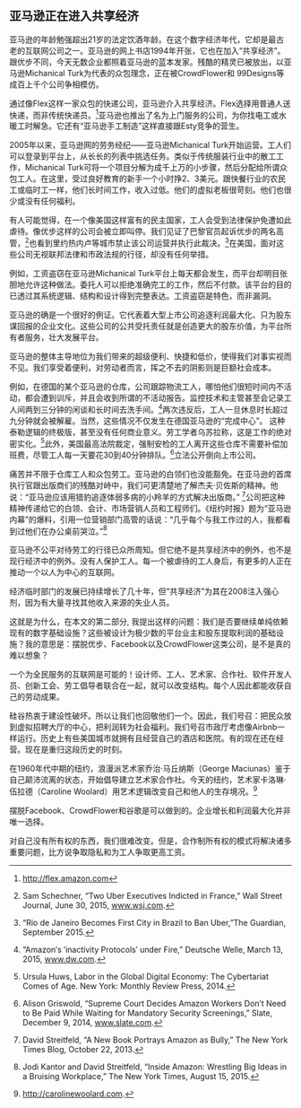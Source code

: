 ## 亚马逊正在进入共享经济

亚马逊的年龄勉强超出21岁的法定饮酒年龄。在这个数字经济年代，它却是最古老的互联网公司之一。亚马逊的网上书店1994年开张，它也在加入“共享经济”。跟优步不同，今天无数企业都照着亚马逊的蓝本发家。残酷的精灵已被放出，以亚马逊Michanical Turk为代表的众包理念，正在被CrowdFlower和 99Designs等成百上千个公司争相模仿。

通过像Flex这样一家众包的快递公司，亚马逊介入共享经济。Flex选择用普通人送快递，而非传统快递员。[^1]亚马逊也推出了名为上门服务的公司，为你找电工或水暖工时解急。它还有“亚马逊手工制造”这样直接跟Esty竞争的营生。

2005年以来，亚马逊网的劳务经纪——亚马逊Michanical Turk开始运营。工人们可以登录到平台上，从长长的列表中挑选任务。类似于传统服装行业中的散工工作，Michanical Turk可将一个项目分解为成千上万的小步骤，然后分配给所谓众包工人。在这里，受过良好教育的新手一个小时挣2、3美元。跟快餐行业的农民工或临时工一样，他们长时间工作，收入过低。他们的虚拟老板很苛刻。他们也很少或没有任何福利。

有人可能觉得，在一个像美国这样富有的民主国家，工人会受到法律保护免遭如此虐待。像优步这样的公司会被立即叫停。我们见证了巴黎官员起诉优步的两名高管，[^2]也看到里约热内卢等城市禁止该公司运营并执行此裁决。[^3]在美国，面对这些公司无视联邦法律和市政法规的行径，却没有任何举措。

例如，工资盗窃在亚马逊Michanical Turk平台上每天都会发生，而平台却明目张胆地允许这种做法。委托人可以拒绝准确完工的工作，然后不付款。该平台的目的已透过其系统逻辑、结构和设计得到完整表达。工资盗窃是特色，而非漏洞。

亚马逊的确是一个很好的例证。它代表着大型上市公司追逐利润最大化、只为股东谋回报的企业文化。这些公司的公共受托责任就是创造更大的股东价值，为平台所有者服务，壮大发展平台。

亚马逊的整体主导地位为我们带来的超级便利、快捷和低价，使得我们对事实视而不见。我们享受着便利，对劳动者而言，挥之不去的阴影则是巨额社会成本。

例如，在德国的某个亚马逊的仓库，公司跟踪物流工人，哪怕他们很短时间内不活动，都会遭到训斥，并且会收到所谓的不活动报告。监控技术和主管甚至会记录工人间两到三分钟的闲谈和长时间去洗手间。[^4]两次违反后，工人一旦休息时长超过九分钟就会被解雇。当然，这些情况不仅发生在德国亚马逊的“完成中心”。 这种泰勒逻辑的终极版，甚至没有任何商业意义。劳工学者乌苏拉称，这是工作的绝对密实化。[^5]此外，美国最高法院裁定，强制安检的工人离开这些仓库不需要补偿加班费，尽管工人每一天要花30到40分钟排队。[^6]立法公开倒向上市公司。

痛苦并不限于仓库工人和众包劳工。亚马逊的白领们也没能豁免。在亚马逊的首席执行官跟出版商们的残酷对峙中，我们可更清楚地了解杰夫·贝佐斯的精神。他说：“亚马逊应该用猎豹追逐体弱多病的小羚羊的方式解决出版商。” [^7]公司把这种精神传递给它的白领、会计、市场营销人员和工程师们。《纽约时报》题为“亚马逊内幕”的爆料，引用一位营销部门高管的话说：“几乎每个与我工作过的人，我都看到过他们在办公桌前哭泣。”[^8]

亚马逊不公平对待劳工的行径已众所周知。但它绝不是共享经济中的例外，也不是现行经济中的例外。没有人保护工人。每一个被虐待的工人身后，有更多的人正在推动一个以人为中心的互联网。

经济临时部门的发展已持续增长了几十年，但“共享经济”为其在2008注入强心剂，因为有大量寻找其他收入来源的失业人员。

这就是为什么，在本文的第二部分, 我提出这样的问题：我们是否要继续单纯依赖现有的数字基础设施？这些被设计为极少数的平台业主和股东提取利润的基础设施？我的意思是：摆脱优步、Facebook以及CrowdFlower这类公司，是不是真的难以想象？

一个为全民服务的互联网是可能的！设计师、工人、艺术家、合作社、软件开发人员、创新工会、劳工倡导者联合在一起，就可以改变结构。每个人因此都能收获自己的劳动成果。

硅谷热衷于建设性破坏。所以让我们也回敬他们一个。因此，我们号召：把民众放到虚拟招聘大厅的中心，把利润转为社会福利。我们号召市政厅考虑像Airbnb一样运行。历史上有些美国城市就拥有且经营自己的酒店和医院。有的现在还在经营。现在是重归这段历史的时刻。

在1960年代中期的纽约，浪漫派艺术家乔治·马丘纳斯（George Maciunas）鉴于自己颠沛流离的状态，开始倡导建立艺术家合作社。今天的纽约，艺术家卡洛琳·伍拉德（Caroline Woolard）用艺术逻辑改变自己和他人的生存境况。[^9]

摆脱Facebook、CrowdFlower和谷歌是可以做到的。企业增长和利润最大化并非唯一选择。

对自己没有所有权的东西，我们很难改变。但是，合作制所有权的模式将解决诸多重要问题，比方说争取隐私和为工人争取更高工资。


[^1]: http://flex.amazon.com

[^2]: Sam Schechner, “Two Uber Executives Indicted in France,” Wall Street Journal, June 30, 2015, www.wsj.com.

[^3]: “Rio de Janeiro Becomes First City in Brazil to Ban Uber,”The Guardian, September 2015.

[^4]: “Amazon′s ′inactivity Protocols′ under Fire,” Deutsche Welle, March 13, 2015, www.dw.com.

[^5]: Ursula Huws, Labor in the Global Digital Economy: The Cybertariat Comes of Age. New York: Monthly Review Press, 2014.

[^6]: Alison Griswold, “Supreme Court Decides Amazon Workers Don’t Need to Be Paid While Waiting for Mandatory Security Screenings,” Slate, December 9, 2014, www.slate.com.

[^7]: David Streitfeld, “A New Book Portrays Amazon as Bully,” The New York Times Blog, October 22, 2013.

[^8]: Jodi Kantor and David Streitfeld, “Inside Amazon: Wrestling Big Ideas in a Bruising Workplace,” The New York Times, August 15, 2015.

[^9]: http://carolinewoolard.com.

